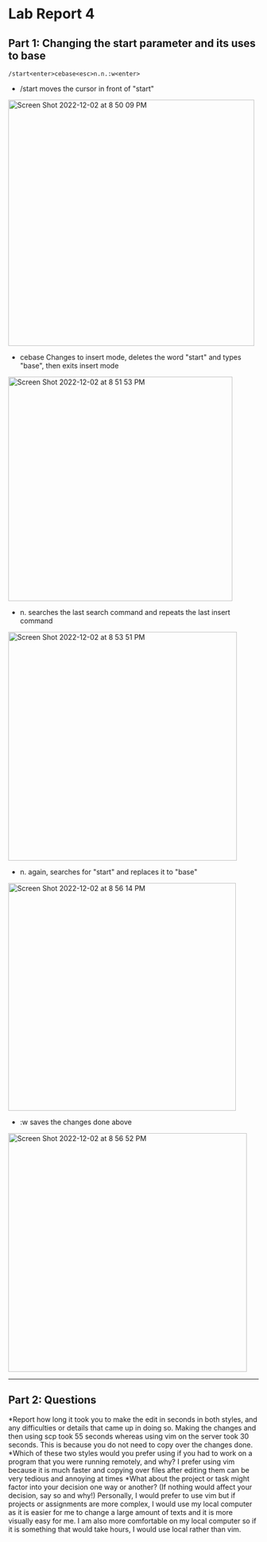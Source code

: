 # Lab Report 4
## Part 1: Changing the start parameter and its uses to base

```
/start<enter>cebase<esc>n.n.:w<enter> 
```

* /start<enter> moves the cursor in front of "start" 
<img width="495" alt="Screen Shot 2022-12-02 at 8 50 09 PM" src="https://user-images.githubusercontent.com/98442414/205424162-02039e2e-3de3-4fea-b386-992f0e57dbdf.png">

* cebase<esc> Changes to insert mode, deletes the word "start" and types "base", then exits insert mode 
<img width="451" alt="Screen Shot 2022-12-02 at 8 51 53 PM" src="https://user-images.githubusercontent.com/98442414/205424241-0d4bec45-1986-4944-862c-d9aaaeeb2776.png">

* n. searches the last search command and repeats the last insert command
<img width="460" alt="Screen Shot 2022-12-02 at 8 53 51 PM" src="https://user-images.githubusercontent.com/98442414/205424302-c2732548-5f61-4e17-87fc-17bcccfa5f18.png">

* n. again, searches for "start" and replaces it to "base" 
<img width="458" alt="Screen Shot 2022-12-02 at 8 56 14 PM" src="https://user-images.githubusercontent.com/98442414/205424468-985b7af4-9485-4c19-a86f-e65957bb540e.png">

* :w<enter> saves the changes done above
<img width="480" alt="Screen Shot 2022-12-02 at 8 56 52 PM" src="https://user-images.githubusercontent.com/98442414/205424492-7369243b-95bc-4819-86b9-a6c33a7c5cfb.png">

---
## Part 2: Questions
*Report how long it took you to make the edit in seconds in both styles, and any difficulties or details that came up in doing so.
Making the changes and then using scp took 55 seconds whereas using vim on the server took 30 seconds. This is because you do not need to copy over the changes done. 
*Which of these two styles would you prefer using if you had to work on a program that you were running remotely, and why?
I prefer using vim because it is much faster and copying over files after editing them can be very tedious and annoying at times
*What about the project or task might factor into your decision one way or another? (If nothing would affect your decision, say so and why!)
Personally, I would prefer to use vim but if projects or assignments are more complex, I would use my local computer as it is easier for me to change a large amount of texts and it is more visually easy for me. I am also more comfortable on my local computer so if it is something that would take hours, I would use local rather than vim. 
